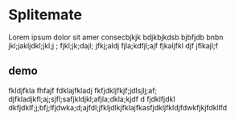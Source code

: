 # Splitemate
Lorem ipsum dolor sit amer consecbjkjk bdjkbjkdsb bjbfjdb  bnbn jkl;jakljdkl;jkl;j ; fjkl;jk;dajl;  jfkj;aldj fjla;kdfjl;ajf fjkaljfkl djf jflkajl;f
## demo
fkldjfkla fhfajf  fdklajfkladj fkfjdkljfkjf;jdlsjlj;af; djfkladjkfl;aj;sjfl;safjkldjkl;afjla;dkla;kjdf d fjdklfjdkl dkfjdklf;j;bfj;lfjdwka;d;ajfdl;jfkljdlkjfklajfkasfjdkljfkldjfdwkfjkjfdkllfd